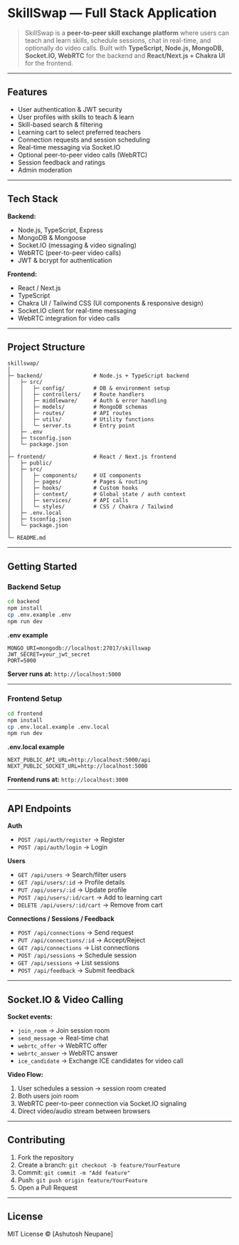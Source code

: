 # SkillSwap — Full Stack Application

> SkillSwap is a **peer-to-peer skill exchange platform** where users can teach and learn skills, schedule sessions, chat in real-time, and optionally do video calls.
> Built with **TypeScript, Node.js, MongoDB, Socket.IO, WebRTC** for the backend and **React/Next.js + Chakra UI** for the frontend.

---

## Features

- User authentication & JWT security
- User profiles with skills to teach & learn
- Skill-based search & filtering
- Learning cart to select preferred teachers
- Connection requests and session scheduling
- Real-time messaging via Socket.IO
- Optional peer-to-peer video calls (WebRTC)
- Session feedback and ratings
- Admin moderation

---

## Tech Stack

**Backend:**

- Node.js, TypeScript, Express
- MongoDB & Mongoose
- Socket.IO (messaging & video signaling)
- WebRTC (peer-to-peer video calls)
- JWT & bcrypt for authentication

**Frontend:**

- React / Next.js
- TypeScript
- Chakra UI / Tailwind CSS (UI components & responsive design)
- Socket.IO client for real-time messaging
- WebRTC integration for video calls

---

## Project Structure

```
skillswap/
│
├─ backend/                # Node.js + TypeScript backend
│   ├─ src/
│   │   ├─ config/         # DB & environment setup
│   │   ├─ controllers/    # Route handlers
│   │   ├─ middleware/     # Auth & error handling
│   │   ├─ models/         # MongoDB schemas
│   │   ├─ routes/         # API routes
│   │   ├─ utils/          # Utility functions
│   │   └─ server.ts       # Entry point
│   ├─ .env
│   ├─ tsconfig.json
│   └─ package.json
│
├─ frontend/               # React / Next.js frontend
│   ├─ public/
│   ├─ src/
│   │   ├─ components/     # UI components
│   │   ├─ pages/          # Pages & routing
│   │   ├─ hooks/          # Custom hooks
│   │   ├─ context/        # Global state / auth context
│   │   ├─ services/       # API calls
│   │   └─ styles/         # CSS / Chakra / Tailwind
│   ├─ .env.local
│   ├─ tsconfig.json
│   └─ package.json
│
└─ README.md
```

---

## Getting Started

### Backend Setup

```bash
cd backend
npm install
cp .env.example .env
npm run dev
```

**.env example**

```
MONGO_URI=mongodb://localhost:27017/skillswap
JWT_SECRET=your_jwt_secret
PORT=5000
```

**Server runs at:** `http://localhost:5000`

---

### Frontend Setup

```bash
cd frontend
npm install
cp .env.local.example .env.local
npm run dev
```

**.env.local example**

```
NEXT_PUBLIC_API_URL=http://localhost:5000/api
NEXT_PUBLIC_SOCKET_URL=http://localhost:5000
```

**Frontend runs at:** `http://localhost:3000`

---

## API Endpoints

**Auth**

- `POST /api/auth/register` → Register
- `POST /api/auth/login` → Login

**Users**

- `GET /api/users` → Search/filter users
- `GET /api/users/:id` → Profile details
- `PUT /api/users/:id` → Update profile
- `POST /api/users/:id/cart` → Add to learning cart
- `DELETE /api/users/:id/cart` → Remove from cart

**Connections / Sessions / Feedback**

- `POST /api/connections` → Send request
- `PUT /api/connections/:id` → Accept/Reject
- `GET /api/connections` → List connections
- `POST /api/sessions` → Schedule session
- `GET /api/sessions` → List sessions
- `POST /api/feedback` → Submit feedback

---

## Socket.IO & Video Calling

**Socket events:**

- `join_room` → Join session room
- `send_message` → Real-time chat
- `webrtc_offer` → WebRTC offer
- `webrtc_answer` → WebRTC answer
- `ice_candidate` → Exchange ICE candidates for video call

**Video Flow:**

1. User schedules a session → session room created
2. Both users join room
3. WebRTC peer-to-peer connection via Socket.IO signaling
4. Direct video/audio stream between browsers

---

## Contributing

1. Fork the repository
2. Create a branch: `git checkout -b feature/YourFeature`
3. Commit: `git commit -m "Add feature"`
4. Push: `git push origin feature/YourFeature`
5. Open a Pull Request

---

## License

MIT License © [Ashutosh Neupane]
